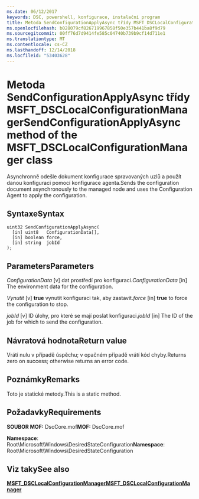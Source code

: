 ```yaml
---
ms.date: 06/12/2017
keywords: DSC, powershell, konfigurace, instalační program
title: Metoda SendConfigurationApplyAsync třídy MSFT_DSCLocalConfigurationManager
ms.openlocfilehash: b028079cf826719967858f50e357b441ba8f9d79
ms.sourcegitcommit: 00ff76d7d9414fe585c04740b739b9cf14d711e1
ms.translationtype: MT
ms.contentlocale: cs-CZ
ms.lasthandoff: 12/14/2018
ms.locfileid: "53403628"
---
```

# <a name="sendconfigurationapplyasync-method-of-the-msftdsclocalconfigurationmanager-class"></a><span data-ttu-id="c6005-103">Metoda SendConfigurationApplyAsync třídy MSFT_DSCLocalConfigurationManager</span><span class="sxs-lookup"><span data-stu-id="c6005-103">SendConfigurationApplyAsync method of the MSFT_DSCLocalConfigurationManager class</span></span>

<span data-ttu-id="c6005-104">Asynchronně odešle dokument konfigurace spravovaných uzlů a použít danou konfiguraci pomocí konfigurace agenta.</span><span class="sxs-lookup"><span data-stu-id="c6005-104">Sends the configuration document asynchronously to the managed node and uses the Configuration Agent to apply the configuration.</span></span>

## <a name="syntax"></a><span data-ttu-id="c6005-105">Syntaxe</span><span class="sxs-lookup"><span data-stu-id="c6005-105">Syntax</span></span>

```mof
uint32 SendConfigurationApplyAsync(
  [in] uint8   ConfigurationData[],
  [in] boolean force,
  [in] string  jobId
);
```

## <a name="parameters"></a><span data-ttu-id="c6005-106">Parameters</span><span class="sxs-lookup"><span data-stu-id="c6005-106">Parameters</span></span>

<span data-ttu-id="c6005-107">*ConfigurationData* \[v\] dat prostředí pro konfiguraci.</span><span class="sxs-lookup"><span data-stu-id="c6005-107">*ConfigurationData* \[in\] The environment data for the configuration.</span></span>

<span data-ttu-id="c6005-108">*Vynutit* \[v\] **true** vynutit konfiguraci tak, aby zastavit.</span><span class="sxs-lookup"><span data-stu-id="c6005-108">*force* \[in\] **true** to force the configuration to stop.</span></span>

<span data-ttu-id="c6005-109">*jobId* \[v\] ID úlohy, pro které se mají poslat konfiguraci.</span><span class="sxs-lookup"><span data-stu-id="c6005-109">*jobId* \[in\] The ID of the job for which to send the configuration.</span></span>

## <a name="return-value"></a><span data-ttu-id="c6005-110">Návratová hodnota</span><span class="sxs-lookup"><span data-stu-id="c6005-110">Return value</span></span>

<span data-ttu-id="c6005-111">Vrátí nulu v případě úspěchu; v opačném případě vrátí kód chyby.</span><span class="sxs-lookup"><span data-stu-id="c6005-111">Returns zero on success; otherwise returns an error code.</span></span>

## <a name="remarks"></a><span data-ttu-id="c6005-112">Poznámky</span><span class="sxs-lookup"><span data-stu-id="c6005-112">Remarks</span></span>

<span data-ttu-id="c6005-113">Toto je statické metody.</span><span class="sxs-lookup"><span data-stu-id="c6005-113">This is a static method.</span></span>

## <a name="requirements"></a><span data-ttu-id="c6005-114">Požadavky</span><span class="sxs-lookup"><span data-stu-id="c6005-114">Requirements</span></span>

<span data-ttu-id="c6005-115">**SOUBOR MOF:** DscCore.mof</span><span class="sxs-lookup"><span data-stu-id="c6005-115">**MOF:** DscCore.mof</span></span>

<span data-ttu-id="c6005-116">**Namespace**: Root\Microsoft\Windows\DesiredStateConfiguration</span><span class="sxs-lookup"><span data-stu-id="c6005-116">**Namespace**: Root\Microsoft\Windows\DesiredStateConfiguration</span></span>

## <a name="see-also"></a><span data-ttu-id="c6005-117">Viz taky</span><span class="sxs-lookup"><span data-stu-id="c6005-117">See also</span></span>

[<span data-ttu-id="c6005-118">**MSFT_DSCLocalConfigurationManager**</span><span class="sxs-lookup"><span data-stu-id="c6005-118">**MSFT_DSCLocalConfigurationManager**</span></span>](msft-dsclocalconfigurationmanager.md)